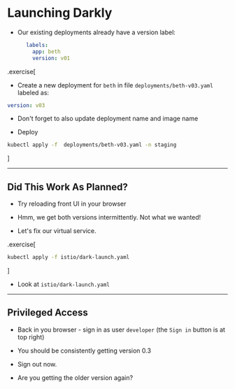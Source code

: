 # Launching Darkly

- Our existing deployments already have a version label:

```yaml
      labels:
        app: beth
        version: v01
```

.exercise[
- Create a new deployment for `beth` in file `deployments/beth-v03.yaml` labeled as:

```yaml
version: v03
```

- Don't forget to also update deployment name and image name

- Deploy

```bash
kubectl apply -f  deployments/beth-v03.yaml -n staging
```
]

---

## Did This Work As Planned?

- Try reloading front UI in your browser

- Hmm, we get both versions intermittently. Not what we wanted!

- Let's fix our virtual service.

.exercise[ 
```bash
kubectl apply -f istio/dark-launch.yaml
```
]

- Look at `istio/dark-launch.yaml`
---

## Privileged Access

- Back in you browser - sign in as user `developer` (the `Sign in` button is at top right)

- You should be consistently getting version 0.3

- Sign out now.

- Are you getting the older version again?

